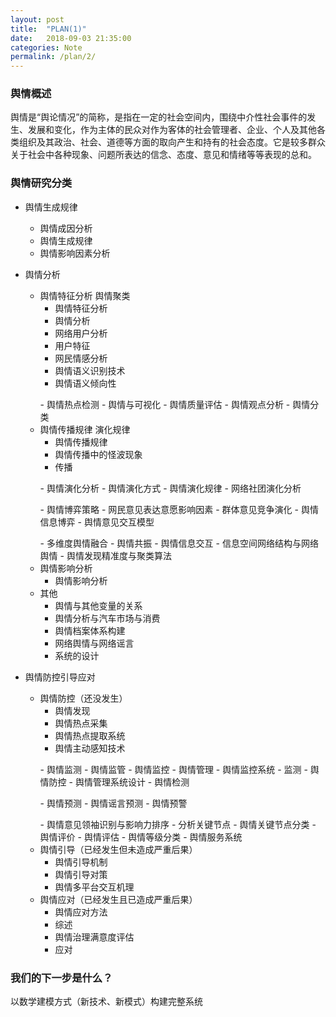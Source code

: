 ```yaml
---
layout: post
title:  "PLAN(1)"
date:   2018-09-03 21:35:00
categories: Note
permalink: /plan/2/
---
```


### 舆情概述

舆情是“舆论情况”的简称，是指在一定的社会空间内，围绕中介性社会事件的发生、发展和变化，作为主体的民众对作为客体的社会管理者、企业、个人及其他各类组织及其政治、社会、道德等方面的取向产生和持有的社会态度。它是较多群众关于社会中各种现象、问题所表达的信念、态度、意见和情绪等等表现的总和。

### 舆情研究分类

* 舆情生成规律
	- 舆情成因分析
	- 舆情生成规律
	- 舆情影响因素分析

* 舆情分析
	+ 舆情特征分析 舆情聚类 
		- 舆情特征分析
		- 舆情分析
		- 网络用户分析
		- 用户特征
		- 网民情感分析
		- 舆情语义识别技术 
		- 舆情语义倾向性
		<p> </p>		
		- 舆情热点检测
		- 舆情与可视化
		- 舆情质量评估
		- 舆情观点分析
		- 舆情分类 
	+ 舆情传播规律 演化规律
		- 舆情传播规律
		- 舆情传播中的怪波现象
		- 传播
		<p> </p>
		- 舆情演化分析
		- 舆情演化方式
		- 舆情演化规律
		- 网络社团演化分析
		<p> </p>
		- 舆情博弈策略
		- 网民意见表达意愿影响因素
		- 群体意见竞争演化
		- 舆情信息博弈
		- 舆情意见交互模型
		<p> </p>
		- 多维度舆情融合
		- 舆情共振
		- 舆情信息交互
		- 信息空间网络结构与网络舆情
		- 舆情发现精准度与聚类算法
	+ 舆情影响分析
		- 舆情影响分析
	+ 其他
		- 舆情与其他变量的关系
		- 舆情分析与汽车市场与消费
		- 舆情档案体系构建		
		- 网络舆情与网络谣言
		- 系统的设计

* 舆情防控引导应对 
	+ 舆情防控（还没发生）
		- 舆情发现		
		- 舆情热点采集
		- 舆情热点提取系统
		- 舆情主动感知技术
		<p> </p>
		- 舆情监测
		- 舆情监管
		- 舆情监控
		- 舆情管理
		- 舆情监控系统
		- 监测
		- 舆情防控
	    - 舆情管理系统设计
		- 舆情检测
		<p> </p>
		- 舆情预测
		- 舆情谣言预测
		- 舆情预警
		<p> </p>
		- 舆情意见领袖识别与影响力排序
		- 分析关键节点
		- 舆情关键节点分类
		- 舆情评价
		- 舆情评估
		- 舆情等级分类
		- 舆情服务系统
	+ 舆情引导（已经发生但未造成严重后果）
		- 舆情引导机制
		- 舆情引导对策
		- 舆情多平台交互机理
	+ 舆情应对（已经发生且已造成严重后果）
		- 舆情应对方法
		- 综述
		- 舆情治理满意度评估
		- 应对
	    
### 我们的下一步是什么？

以数学建模方式（新技术、新模式）构建完整系统